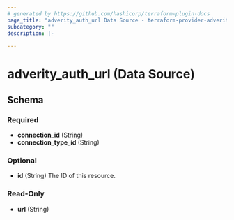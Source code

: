 ```yaml
---
# generated by https://github.com/hashicorp/terraform-plugin-docs
page_title: "adverity_auth_url Data Source - terraform-provider-adverity"
subcategory: ""
description: |-
  
---
```


# adverity_auth_url (Data Source)





<!-- schema generated by tfplugindocs -->
## Schema

### Required

- **connection_id** (String)
- **connection_type_id** (String)

### Optional

- **id** (String) The ID of this resource.

### Read-Only

- **url** (String)


